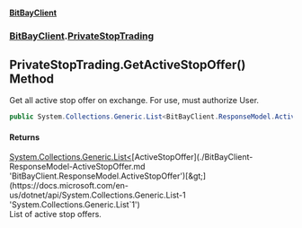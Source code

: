 #### [BitBayClient](./index.md 'index')
### [BitBayClient](./BitBayClient.md 'BitBayClient').[PrivateStopTrading](./BitBayClient-PrivateStopTrading.md 'BitBayClient.PrivateStopTrading')
## PrivateStopTrading.GetActiveStopOffer() Method
Get all active stop offer on exchange. For use, must authorize User.  
```csharp
public System.Collections.Generic.List<BitBayClient.ResponseModel.ActiveStopOffer> GetActiveStopOffer();
```
#### Returns
[System.Collections.Generic.List&lt;](https://docs.microsoft.com/en-us/dotnet/api/System.Collections.Generic.List-1 'System.Collections.Generic.List`1')[ActiveStopOffer](./BitBayClient-ResponseModel-ActiveStopOffer.md 'BitBayClient.ResponseModel.ActiveStopOffer')[&gt;](https://docs.microsoft.com/en-us/dotnet/api/System.Collections.Generic.List-1 'System.Collections.Generic.List`1')  
List of active stop offers.  
